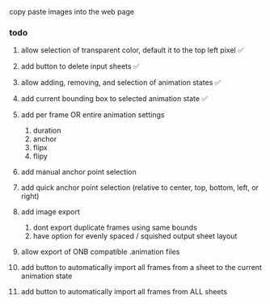 copy paste images into the web page

### todo
1. allow selection of transparent color, default it to the top left pixel ✅
1. add button to delete input sheets ✅
1. allow adding, removing, and selection of animation states ✅
1. add current bounding box to selected animation state ✅
1. add per frame OR entire animation settings
    1. duration
    1. anchor
    1. flipx
    1. flipy

1. add manual anchor point selection
1. add quick anchor point selection (relative to center, top, bottom, left, or right)
1. add image export
    1. dont export duplicate frames using same bounds
    1. have option for evenly spaced / squished output sheet layout
1. allow export of ONB compatible .animation files
1. add button to automatically import all frames from a sheet to the current animation state
1. add button to automatically import all frames from ALL sheets